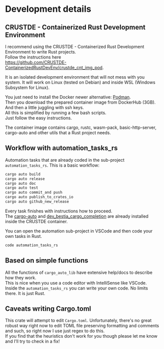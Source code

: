 # Development details

## CRUSTDE - Containerized Rust Development Environment

I recommend using the CRUSTDE - Containerized Rust Development Environment to write Rust projects.  
Follow the instructions here  
<https://github.com/CRUSTDE-ContainerizedRustDevEnv/crustde_cnt_img_pod>.  

It is an isolated development environment that will not mess with you system.
It will work on Linux (tested on Debian) and inside WSL (Windows Subsystem for Linux).

You just need to install the Docker newer alternative: [Podman](https://podman.io/).  
Then you download the prepared container image from DockerHub (3GB).  
And then a little juggling with ssh keys.  
All this is simplified by running a few bash scripts.  
Just follow the easy instructions.  

The container image contains cargo, rustc, wasm-pack, basic-http-server, cargo-auto and other utils that a Rust project needs.  

## Workflow with automation_tasks_rs

Automation tasks that are already coded in the sub-project `automation_tasks_rs`. This is a basic workflow:

```bash
cargo auto build
cargo auto release
cargo auto doc
cargo auto test
cargo auto commit_and push
cargo auto publish_to_crates_io
cargo auto github_new_release
```

Every task finishes with instructions how to proceed.  
The [cargo-auto](https://github.com/automation-tasks-rs/cargo-auto) and [dev_bestia_cargo_completion](https://github.com/automation-tasks-rs/dev_bestia_cargo_completion) are already installed inside the CRUSTDE container.

You can open the automation sub-project in VSCode and then code your own tasks in Rust.

```bash
code automation_tasks_rs
```

## Based on simple functions

All the functions of `cargo_auto_lib` have extensive help/docs to describe how they work.  
This is nice when you use a code editor with IntelliSense like VSCode.  
Inside the `automation_tasks_rs` you can write your own code. No limits there. It is just Rust.  

## Caveats writing Cargo.toml

This crate will attempt to edit `Cargo.toml`. Unfortunately, there's no great robust way right now to edit TOML file preserving formatting and comments and such, so right now I use just regex to do this.  
If you find that the heuristics don't work for you though please let me know and I'll try to check in a fix!
